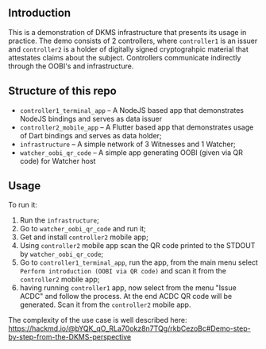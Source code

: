 ## Introduction

This is a demonstration of DKMS infrastructure that presents its usage in practice. The demo consists of 2 controllers, where `controller1` is an issuer and `controller2` is a holder of digitally signed cryptograhpic material that attestates claims about the subject. Controllers communicate indirectly through the OOBI's and infrastructure.

## Structure of this repo

- `controller1_terminal_app` – A NodeJS based app that demonstrates NodeJS bindings and serves as data issuer
- `controller2_mobile_app` – A Flutter based app that demonstrates usage of Dart bindings and serves as data holder;
- `infrastructure` – A simple network of 3 Witnesses and 1 Watcher;
- `watcher_oobi_qr_code` – A simple app generating OOBI (given via QR code) for Watcher host

## Usage

To run it:
1. Run the `infrastructure`;
2. Go to `watcher_oobi_qr_code` and run it;
1. Get and install `controller2` mobile app;
2. Using `controller2` mobile app scan the QR code printed to the STDOUT by `watcher_oobi_qr_code`;
3. Go to `controller1_terminal_app`, run the app, from the main menu select `Perform introduction (OOBI via QR code)` and scan it from the `controller2` mobile app;
4. having running `controller1` app, now select from the menu "Issue ACDC" and follow the process. At the end ACDC QR code will be generated. Scan it from the `controller2` mobile app.

The complexity of the use case is well described here: https://hackmd.io/@bYQK_qO_RLa70okz8n7TQg/rkbCezoBc#Demo-step-by-step-from-the-DKMS-perspective
